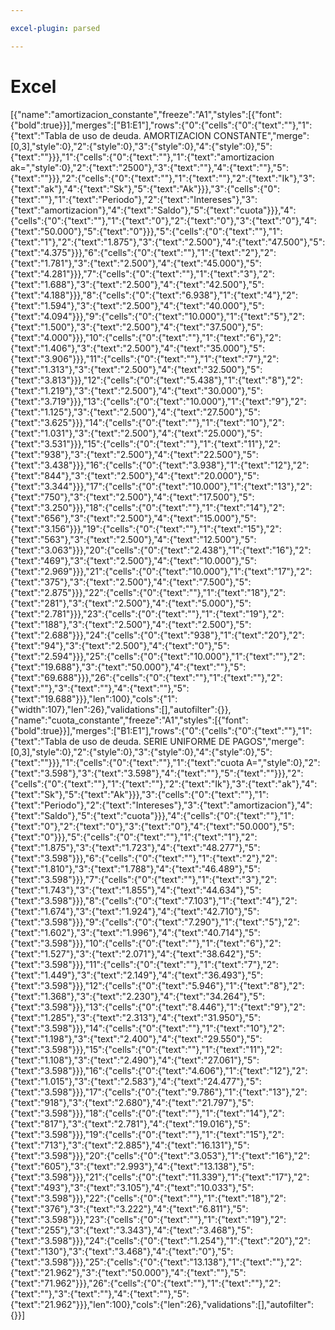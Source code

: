 ```yaml
---

excel-plugin: parsed

---
```



# Excel
[{"name":"amortizacion_constante","freeze":"A1","styles":[{"font":{"bold":true}}],"merges":["B1:E1"],"rows":{"0":{"cells":{"0":{"text":""},"1":{"text":"Tabla de uso de deuda. AMORTIZACION CONSTANTE","merge":[0,3],"style":0},"2":{"style":0},"3":{"style":0},"4":{"style":0},"5":{"text":""}}},"1":{"cells":{"0":{"text":""},"1":{"text":"amortizacion ak=","style":0},"2":{"text":"2500"},"3":{"text":""},"4":{"text":""},"5":{"text":""}}},"2":{"cells":{"0":{"text":""},"1":{"text":""},"2":{"text":"Ik"},"3":{"text":"ak"},"4":{"text":"Sk"},"5":{"text":"Ak"}}},"3":{"cells":{"0":{"text":""},"1":{"text":"Periodo"},"2":{"text":"Intereses"},"3":{"text":"amortizacion"},"4":{"text":"Saldo"},"5":{"text":"cuota"}}},"4":{"cells":{"0":{"text":""},"1":{"text":"0"},"2":{"text":"0"},"3":{"text":"0"},"4":{"text":"50.000"},"5":{"text":"0"}}},"5":{"cells":{"0":{"text":""},"1":{"text":"1"},"2":{"text":"1.875"},"3":{"text":"2.500"},"4":{"text":"47.500"},"5":{"text":"4.375"}}},"6":{"cells":{"0":{"text":""},"1":{"text":"2"},"2":{"text":"1.781"},"3":{"text":"2.500"},"4":{"text":"45.000"},"5":{"text":"4.281"}}},"7":{"cells":{"0":{"text":""},"1":{"text":"3"},"2":{"text":"1.688"},"3":{"text":"2.500"},"4":{"text":"42.500"},"5":{"text":"4.188"}}},"8":{"cells":{"0":{"text":"6.938"},"1":{"text":"4"},"2":{"text":"1.594"},"3":{"text":"2.500"},"4":{"text":"40.000"},"5":{"text":"4.094"}}},"9":{"cells":{"0":{"text":"10.000"},"1":{"text":"5"},"2":{"text":"1.500"},"3":{"text":"2.500"},"4":{"text":"37.500"},"5":{"text":"4.000"}}},"10":{"cells":{"0":{"text":""},"1":{"text":"6"},"2":{"text":"1.406"},"3":{"text":"2.500"},"4":{"text":"35.000"},"5":{"text":"3.906"}}},"11":{"cells":{"0":{"text":""},"1":{"text":"7"},"2":{"text":"1.313"},"3":{"text":"2.500"},"4":{"text":"32.500"},"5":{"text":"3.813"}}},"12":{"cells":{"0":{"text":"5.438"},"1":{"text":"8"},"2":{"text":"1.219"},"3":{"text":"2.500"},"4":{"text":"30.000"},"5":{"text":"3.719"}}},"13":{"cells":{"0":{"text":"10.000"},"1":{"text":"9"},"2":{"text":"1.125"},"3":{"text":"2.500"},"4":{"text":"27.500"},"5":{"text":"3.625"}}},"14":{"cells":{"0":{"text":""},"1":{"text":"10"},"2":{"text":"1.031"},"3":{"text":"2.500"},"4":{"text":"25.000"},"5":{"text":"3.531"}}},"15":{"cells":{"0":{"text":""},"1":{"text":"11"},"2":{"text":"938"},"3":{"text":"2.500"},"4":{"text":"22.500"},"5":{"text":"3.438"}}},"16":{"cells":{"0":{"text":"3.938"},"1":{"text":"12"},"2":{"text":"844"},"3":{"text":"2.500"},"4":{"text":"20.000"},"5":{"text":"3.344"}}},"17":{"cells":{"0":{"text":"10.000"},"1":{"text":"13"},"2":{"text":"750"},"3":{"text":"2.500"},"4":{"text":"17.500"},"5":{"text":"3.250"}}},"18":{"cells":{"0":{"text":""},"1":{"text":"14"},"2":{"text":"656"},"3":{"text":"2.500"},"4":{"text":"15.000"},"5":{"text":"3.156"}}},"19":{"cells":{"0":{"text":""},"1":{"text":"15"},"2":{"text":"563"},"3":{"text":"2.500"},"4":{"text":"12.500"},"5":{"text":"3.063"}}},"20":{"cells":{"0":{"text":"2.438"},"1":{"text":"16"},"2":{"text":"469"},"3":{"text":"2.500"},"4":{"text":"10.000"},"5":{"text":"2.969"}}},"21":{"cells":{"0":{"text":"10.000"},"1":{"text":"17"},"2":{"text":"375"},"3":{"text":"2.500"},"4":{"text":"7.500"},"5":{"text":"2.875"}}},"22":{"cells":{"0":{"text":""},"1":{"text":"18"},"2":{"text":"281"},"3":{"text":"2.500"},"4":{"text":"5.000"},"5":{"text":"2.781"}}},"23":{"cells":{"0":{"text":""},"1":{"text":"19"},"2":{"text":"188"},"3":{"text":"2.500"},"4":{"text":"2.500"},"5":{"text":"2.688"}}},"24":{"cells":{"0":{"text":"938"},"1":{"text":"20"},"2":{"text":"94"},"3":{"text":"2.500"},"4":{"text":"0"},"5":{"text":"2.594"}}},"25":{"cells":{"0":{"text":"10.000"},"1":{"text":""},"2":{"text":"19.688"},"3":{"text":"50.000"},"4":{"text":""},"5":{"text":"69.688"}}},"26":{"cells":{"0":{"text":""},"1":{"text":""},"2":{"text":""},"3":{"text":""},"4":{"text":""},"5":{"text":"19.688"}}},"len":100},"cols":{"1":{"width":107},"len":26},"validations":[],"autofilter":{}},{"name":"cuota_constante","freeze":"A1","styles":[{"font":{"bold":true}}],"merges":["B1:E1"],"rows":{"0":{"cells":{"0":{"text":""},"1":{"text":"Tabla de uso de deuda. SERIE UNIFORME DE PAGOS","merge":[0,3],"style":0},"2":{"style":0},"3":{"style":0},"4":{"style":0},"5":{"text":""}}},"1":{"cells":{"0":{"text":""},"1":{"text":"cuota A=","style":0},"2":{"text":"3.598"},"3":{"text":"3.598"},"4":{"text":""},"5":{"text":""}}},"2":{"cells":{"0":{"text":""},"1":{"text":""},"2":{"text":"Ik"},"3":{"text":"ak"},"4":{"text":"Sk"},"5":{"text":"Ak"}}},"3":{"cells":{"0":{"text":""},"1":{"text":"Periodo"},"2":{"text":"Intereses"},"3":{"text":"amortizacion"},"4":{"text":"Saldo"},"5":{"text":"cuota"}}},"4":{"cells":{"0":{"text":""},"1":{"text":"0"},"2":{"text":"0"},"3":{"text":"0"},"4":{"text":"50.000"},"5":{"text":"0"}}},"5":{"cells":{"0":{"text":""},"1":{"text":"1"},"2":{"text":"1.875"},"3":{"text":"1.723"},"4":{"text":"48.277"},"5":{"text":"3.598"}}},"6":{"cells":{"0":{"text":""},"1":{"text":"2"},"2":{"text":"1.810"},"3":{"text":"1.788"},"4":{"text":"46.489"},"5":{"text":"3.598"}}},"7":{"cells":{"0":{"text":""},"1":{"text":"3"},"2":{"text":"1.743"},"3":{"text":"1.855"},"4":{"text":"44.634"},"5":{"text":"3.598"}}},"8":{"cells":{"0":{"text":"7.103"},"1":{"text":"4"},"2":{"text":"1.674"},"3":{"text":"1.924"},"4":{"text":"42.710"},"5":{"text":"3.598"}}},"9":{"cells":{"0":{"text":"7.290"},"1":{"text":"5"},"2":{"text":"1.602"},"3":{"text":"1.996"},"4":{"text":"40.714"},"5":{"text":"3.598"}}},"10":{"cells":{"0":{"text":""},"1":{"text":"6"},"2":{"text":"1.527"},"3":{"text":"2.071"},"4":{"text":"38.642"},"5":{"text":"3.598"}}},"11":{"cells":{"0":{"text":""},"1":{"text":"7"},"2":{"text":"1.449"},"3":{"text":"2.149"},"4":{"text":"36.493"},"5":{"text":"3.598"}}},"12":{"cells":{"0":{"text":"5.946"},"1":{"text":"8"},"2":{"text":"1.368"},"3":{"text":"2.230"},"4":{"text":"34.264"},"5":{"text":"3.598"}}},"13":{"cells":{"0":{"text":"8.446"},"1":{"text":"9"},"2":{"text":"1.285"},"3":{"text":"2.313"},"4":{"text":"31.950"},"5":{"text":"3.598"}}},"14":{"cells":{"0":{"text":""},"1":{"text":"10"},"2":{"text":"1.198"},"3":{"text":"2.400"},"4":{"text":"29.550"},"5":{"text":"3.598"}}},"15":{"cells":{"0":{"text":""},"1":{"text":"11"},"2":{"text":"1.108"},"3":{"text":"2.490"},"4":{"text":"27.061"},"5":{"text":"3.598"}}},"16":{"cells":{"0":{"text":"4.606"},"1":{"text":"12"},"2":{"text":"1.015"},"3":{"text":"2.583"},"4":{"text":"24.477"},"5":{"text":"3.598"}}},"17":{"cells":{"0":{"text":"9.786"},"1":{"text":"13"},"2":{"text":"918"},"3":{"text":"2.680"},"4":{"text":"21.797"},"5":{"text":"3.598"}}},"18":{"cells":{"0":{"text":""},"1":{"text":"14"},"2":{"text":"817"},"3":{"text":"2.781"},"4":{"text":"19.016"},"5":{"text":"3.598"}}},"19":{"cells":{"0":{"text":""},"1":{"text":"15"},"2":{"text":"713"},"3":{"text":"2.885"},"4":{"text":"16.131"},"5":{"text":"3.598"}}},"20":{"cells":{"0":{"text":"3.053"},"1":{"text":"16"},"2":{"text":"605"},"3":{"text":"2.993"},"4":{"text":"13.138"},"5":{"text":"3.598"}}},"21":{"cells":{"0":{"text":"11.339"},"1":{"text":"17"},"2":{"text":"493"},"3":{"text":"3.105"},"4":{"text":"10.033"},"5":{"text":"3.598"}}},"22":{"cells":{"0":{"text":""},"1":{"text":"18"},"2":{"text":"376"},"3":{"text":"3.222"},"4":{"text":"6.811"},"5":{"text":"3.598"}}},"23":{"cells":{"0":{"text":""},"1":{"text":"19"},"2":{"text":"255"},"3":{"text":"3.343"},"4":{"text":"3.468"},"5":{"text":"3.598"}}},"24":{"cells":{"0":{"text":"1.254"},"1":{"text":"20"},"2":{"text":"130"},"3":{"text":"3.468"},"4":{"text":"0"},"5":{"text":"3.598"}}},"25":{"cells":{"0":{"text":"13.138"},"1":{"text":""},"2":{"text":"21.962"},"3":{"text":"50.000"},"4":{"text":""},"5":{"text":"71.962"}}},"26":{"cells":{"0":{"text":""},"1":{"text":""},"2":{"text":""},"3":{"text":""},"4":{"text":""},"5":{"text":"21.962"}}},"len":100},"cols":{"len":26},"validations":[],"autofilter":{}}]